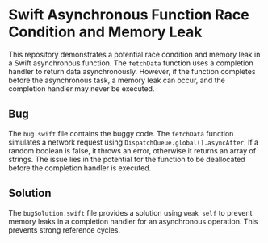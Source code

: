 # Swift Asynchronous Function Race Condition and Memory Leak

This repository demonstrates a potential race condition and memory leak in a Swift asynchronous function. The `fetchData` function uses a completion handler to return data asynchronously. However, if the function completes before the asynchronous task, a memory leak can occur, and the completion handler may never be executed.

## Bug

The `bug.swift` file contains the buggy code. The `fetchData` function simulates a network request using `DispatchQueue.global().asyncAfter`. If a random boolean is false, it throws an error, otherwise it returns an array of strings. The issue lies in the potential for the function to be deallocated before the completion handler is executed.

## Solution

The `bugSolution.swift` file provides a solution using `weak self` to prevent memory leaks in a completion handler for an asynchronous operation. This prevents strong reference cycles.